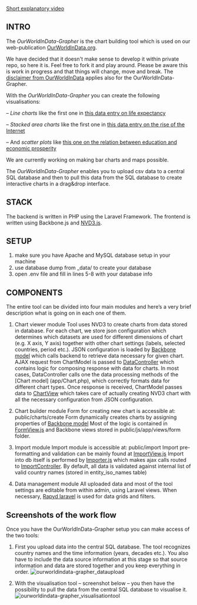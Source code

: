 [Short explanatory video](https://www.youtube.com/watch?v=Fods4ygADLg)

## INTRO
The *OurWorldInData-Grapher* is the chart building tool which is used on our web-publication [OurWorldInData.org](http://OurWorldInData.org).

We have decided that it doesn't make sense to develop it within private repo, so here it is. Feel free to fork it and play around. Please be aware this is work in progress and that things will change, move and break. The [disclaimer from OurWorldInData](http://ourworldindata.org/about/#disclaimer-of-warranties-and-limitation-of-liability) applies also for the OurWorldInData-Grapher.

With the *OurWorldInData-Grapher* you can create the following visualisations:

– *Line charts* like the first one in [this data entry on life expectancy](http://ourworldindata.org/data/population-growth-vital-statistics/life-expectancy/)

– *Stacked area charts* like the first one in [this data entry on the rise of the Internet](http://ourworldindata.org/data/media-communication/internet/)

– And *scatter plots* like [this one on the relation between education and economic prosperity](http://ourworldindata.org/data/education-knowledge/global-rise-of-education/#the-relationship-between-gdp-and-education)

We are currently working on making bar charts and maps possible.



The *OurWorldInData-Grapher* enables you to upload csv data to a central SQL database and then to pull this data from the SQL database to create interactive charts in a drag&drop interface.

## STACK
The backend is written in PHP using the Laravel Framework. The frontend is written using Backbone.js and [NVD3.js](http://nvd3.org/).
	
## SETUP
1. make sure you have Apache and MySQL database setup in your machine 	
2. use database dump from _data/ to create your database  
3. open .env file and fill in lines 5-8 with your database info

## COMPONENTS
The entire tool can be divided into four main modules and here’s a very brief description what is going on in each one of them.

1. Chart viewer module 
Tool uses NVD3 to create charts from data stored in database. For each chart, we store json configuration which determines which datasets are used for different dimensions of chart (e.g. X axis, Y axis) together with other chart settings (labels, selected countries, period etc.).
JSON configuration is loaded by [Backbone model](public/js/app/models/App.Models.ChartModel.js) which calls backend to retrieve data necessary for given chart.
AJAX request from ChartModel is passed to [DataController](app/Http/Controllers/DataController.php) which contains logic for composing response with data for charts. In most cases, DataController calls one the data processing methods of the [Chart model] (app/Chart.php), which correctly formats data for different chart types.
Once response is received, ChartModel passes data to [ChartView](public/js/app/views/App.Views.ChartView.js) which takes care of actually creating NVD3 chart with all the necessary configuration from JSON configuration. 

2. Chart builder module
Form for creating new chart is accessible at: public/charts/create
Form dynamically creates charts by assigning properties of [Backbone model](public/js/app/models/App.Models.ChartModel.js)
Most of the logic is contained in [FormView.js](public/js/app/views/App.Views.FormView.js) and Backbone views stored in public/js/app/views/form folder.		

3. Import module
Import module is accessible at: public/import
Import pre-formatting and validation can be mainly found at [ImportView.js](public/js/app/views/App.Views.ImportView.js)
Import into db itself is performed by [Importer.js](public/js/app/models/App.Models.Importer.js) which makes ajax calls routed to [ImportController](app/Http/Controllers/ImportController.php).
By default, all data is validated against internal list of valid country names (stored in entity_iso_names table)
<insert sample format of correctly formatted csv>

4. Data management module
All uploaded data and most of the tool settings are editable from within admin, using Laravel views.
When necessary, [Rapyd laravel](https://github.com/zofe/rapyd-laravel) is used for data grids and filters.

## Screenshots of the work flow

Once you have the OurWorldInData-Grapher setup you can make access of the two tools:

1) First you upload data into the central SQL database. The tool recognizes country names and the time information (years, decades etc.). You also have to include the data source information at this stage so that source information and data are stored together and you keep everything in order.
![ourworldindata-grapher_dataupload](http://ourworldindata.org/wp-content/uploads/2015/09/ourworldindata_ourworldindata-grapher_dataupload.png "Optional title")

2) With the visualisation tool – screenshot below – you then have the possibility to pull the data from the central SQL database to visualise it.
![ourworldindata-grapher_visualisationtool](http://ourworldindata.org/wp-content/uploads/2015/09/ourworldindata_ourworldindata-grapher_visualisationtool.png "Optional title")


